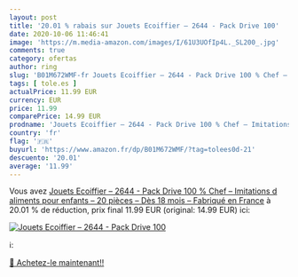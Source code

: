 ```yaml
---
layout: post
title: '20.01 % rabais sur Jouets Ecoiffier – 2644 - Pack Drive 100'
date: 2020-10-06 11:46:41
image: 'https://m.media-amazon.com/images/I/61U3UOfIp4L._SL200_.jpg'
comments: true
category: ofertas
author: ring
slug: 'B01M672WMF-fr Jouets Ecoiffier – 2644 - Pack Drive 100 % Chef –...'
tags: [ tole.es ]
actualPrice: 11.99 EUR
currency: EUR
price: 11.99
comparePrice: 14.99 EUR
prodname: 'Jouets Ecoiffier – 2644 - Pack Drive 100 % Chef – Imitations d aliments pour enfants – 20 pièces – Dès 18 mois – Fabriqué en France'
country: 'fr'
flag: '🇫🇷'
buyurl: 'https://www.amazon.fr/dp/B01M672WMF/?tag=tolees0d-21'
descuento: '20.01'
average: '11.99'
---
```


Vous avez [Jouets Ecoiffier – 2644 - Pack Drive 100 % Chef – Imitations d aliments pour enfants – 20 pièces – Dès 18 mois – Fabriqué en France](https://www.amazon.fr/dp/B01M672WMF/?tag=tolees0d-21)  à  20.01 % de réduction, prix final  11.99 EUR (original: 14.99 EUR) ici:

[![Jouets Ecoiffier – 2644 - Pack Drive 100](https://m.media-amazon.com/images/I/61U3UOfIp4L._SL200_.jpg)](https://www.amazon.fr/dp/B01M672WMF/?tag=tolees0d-21)

ℹ️:


[🛒 Achetez-le maintenant!!](https://www.amazon.fr/dp/B01M672WMF/?tag=tolees0d-21)
